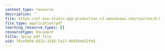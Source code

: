 ```yaml
---
content_type: resource
description: ''
file: https://ol-ocw-studio-app-production.s3.amazonaws.com/courses/9-00sc-introduction-to-psychology-fall-2011/7dce595681223158fa1766d3beb32fe5_t73rjeOj0eY.pdf
file_type: application/pdf
learning_resource_types: []
resourcetype: Document
title: 3play pdf file
uid: 7dce5956-8122-3158-fa17-66d3beb32fe5
---
```

